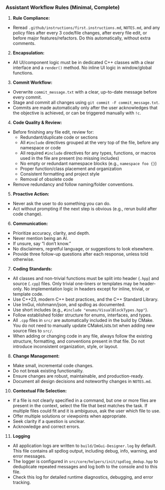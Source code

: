 ### Assistant Workflow Rules (Minimal, Complete)

1. **Rule Compliance:**

- Reread `.github/instructions/first.instructions.md`, `NOTES.md`, and any policy files after every 3 code/file changes, after every file edit, or before major features/refactors. Do this automatically, without extra comments.

2. **Encapsulation:**

- All UI/component logic must be in dedicated C++ classes with a clear interface and a `render()` method. No inline UI logic in window/global functions.

3. **Commit Workflow:**

- Overwrite `commit_message.txt` with a clear, up-to-date message before every commit.
- Stage and commit all changes using `git commit -F commit_message.txt`.
- Commits are made automatically only after the user acknowledges that the objective is achieved, or can be triggered manually with `!c`.

4. **Code Quality & Review:**

- Before finishing any file edit, review for:
  - Redundant/duplicate code or sections
  - All `#include` directives grouped at the very top of the file, before any namespace or code
  - All required `#include` directives for any types, functions, or macros used in the file are present (no missing includes)
  - No empty or redundant namespace blocks (e.g., `namespace foo {}`)
  - Proper function/class placement and organization
  - Consistent formatting and project style
  - Removal of obsolete code
- Remove redundancy and follow naming/folder conventions.

5. **Proactive Action:**

- Never ask the user to do something you can do.
- Act without prompting if the next step is obvious (e.g., rerun build after code change).

6. **Communication:**

- Prioritize accuracy, clarity, and depth.
- Never mention being an AI.
- If unsure, say “I don’t know.”
- No disclaimers, regretful language, or suggestions to look elsewhere.
- Provide three follow-up questions after each response, unless told otherwise.

7. **Coding Standards:**

- All classes and non-trivial functions must be split into header (`.hpp`) and source (`.cpp`) files. Only trivial one-liners or templates may be header-only. No implementation logic in headers except for inline, trivial, or template code.
- Use C++23, modern C++ best practices, and the C++ Standard Library.
- Use ImGui, nlohmann/json, and spdlog as documented.
- Use short includes (e.g., `#include "enums/VisualBlockTypes.hpp"`).
- Follow established folder structure for enums, interfaces, and types.
- All `.cpp` files in `src/` are automatically included in the build by CMake. You do not need to manually update CMakeLists.txt when adding new source files to `src/`.
- When adding or changing code in any file, always follow the existing structure, formatting, and conventions present in that file. Do not introduce inconsistent organization, style, or layout.

8. **Change Management:**

- Make small, incremental code changes.
- Do not break existing functionality.
- Ensure changes are robust, maintainable, and production-ready.
- Document all design decisions and noteworthy changes in `NOTES.md`.

10. **Contextual File Selection:**

- If a file is not clearly specified in a command, but one or more files are present in the context, select the file that best matches the task. If multiple files could fit and it is ambiguous, ask the user which file to use.
- Offer multiple solutions or viewpoints when appropriate.
- Seek clarity if a question is unclear.
- Acknowledge and correct errors.

11. **Logging**

- All application logs are written to `build/ImGui-Designer.log` by default. This file contains all spdlog output, including debug, info, warning, and error messages.
- The logger is configured in `src/core/helpers/init/spdlog_dedup.hpp` to deduplicate repeated messages and log both to the console and to this file.
- Check this log for detailed runtime diagnostics, debugging, and error tracking.
